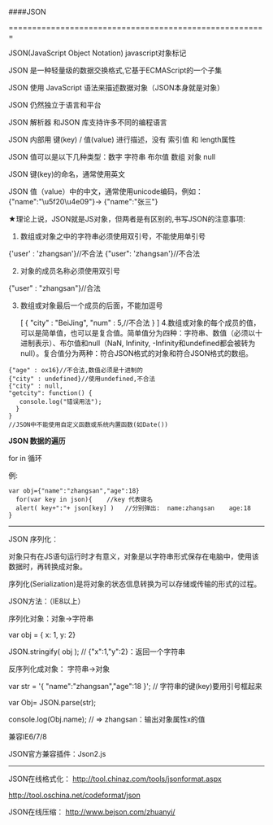 ####JSON

=======================================================

JSON(JavaScript Object Notation)  javascript对象标记

JSON 是一种轻量级的数据交换格式,它基于ECMAScript的一个子集

JSON 使用 JavaScript 语法来描述数据对象（JSON本身就是对象）

JSON 仍然独立于语言和平台

JSON 解析器 和JSON 库支持许多不同的编程语言

JSON 内部用 键(key) / 值(value) 进行描述，没有 索引值 和 length属性

JSON 值可以是以下几种类型：数字 字符串 布尔值 数组 对象 null

JSON 键(key)的命名，通常使用英文

JSON 值（value）中的中文，通常使用unicode编码，例如：{"name":"\u5f20\u4e09"}→ {"name":"张三"}


★理论上说，JSON就是JS对象，但两者是有区别的,书写JSON的注意事项:

1. 数组或对象之中的字符串必须使用双引号，不能使用单引号

{'user' : 'zhangsan'}//不合法
{"user": 'zhangsan'}//不合法


2. 对象的成员名称必须使用双引号

{"user" : "zhangsan"}//合法


3. 数组或对象最后一个成员的后面，不能加逗号

	[
		{
	         "city" : "BeiJing",
	         "num" : 5,//不合法
	     }
	]
4.数组或对象的每个成员的值，可以是简单值，也可以是复合值。简单值分为四种：字符串、数值（必须以十进制表示）、布尔值和null（NaN, Infinity, -Infinity和undefined都会被转为null）。复合值分为两种：符合JSON格式的对象和符合JSON格式的数组。

```
{"age" : ox16}//不合法,数值必须是十进制的
{"city" : undefined}//使用undefined,不合法
{"city" : null,
"getcity": function() {
   console.log("错误用法");
  }
}
//JSON中不能使用自定义函数或系统内置函数(如Date())
```

**JSON 数据的遍历**

for in 循环

例:

	var obj={"name":"zhangsan","age":18}
	  for(var key in json){    //key 代表键名
	  alert( key+":"+ json[key] )   //分别弹出:  name:zhangsan    age:18
	}
---------------------------------------------------------------------------------------

JSON 序列化：

对象只有在JS语句运行时才有意义，对象是以字符串形式保存在电脑中，使用该数据时，再转换成对象。

序列化(Serialization)是将对象的状态信息转换为可以存储或传输的形式的过程。

JSON方法：（IE8以上）

序列化对象：对象→字符串

var obj = { x: 1, y: 2}

JSON.stringify( obj ); //  {"x":1,"y":2}：返回一个字符串

反序列化成对象： 字符串→对象

var str = '{ "name":"zhangsan","age":18 }'; // 字符串的键(key)要用引号框起来

var Obj= JSON.parse(str);

console.log(Obj.name); // => zhangsan：输出对象属性x的值


兼容IE6/7/8

JSON官方兼容插件：Json2.js

-----------------------------------------------------------------------------------------

JSON在线格式化：
http://tool.chinaz.com/tools/jsonformat.aspx

http://tool.oschina.net/codeformat/json


JSON在线压缩：
http://www.bejson.com/zhuanyi/